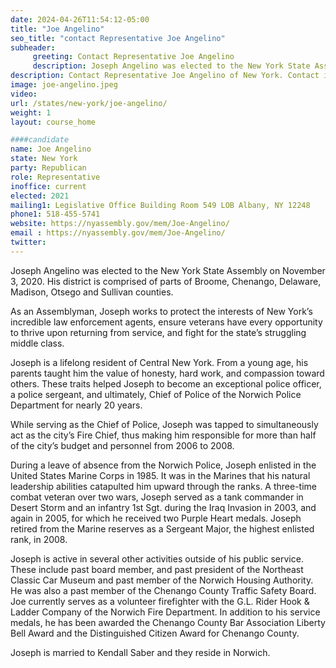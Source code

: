```yaml
---
date: 2024-04-26T11:54:12-05:00
title: "Joe Angelino"
seo_title: "contact Representative Joe Angelino"
subheader:
     greeting: Contact Representative Joe Angelino
     description: Joseph Angelino was elected to the New York State Assembly on November 3, 2020. His district is comprised of parts of Broome, Chenango, Delaware, Madison, Otsego and Sullivan counties.
description: Contact Representative Joe Angelino of New York. Contact information for Joe Angelino includes email address, phone number, and mailing address.
image: joe-angelino.jpeg
video:
url: /states/new-york/joe-angelino/
weight: 1
layout: course_home

####candidate
name: Joe Angelino
state: New York
party: Republican
role: Representative
inoffice: current
elected: 2021
mailing1: Legislative Office Building Room 549 LOB Albany, NY 12248
phone1: 518-455-5741
website: https://nyassembly.gov/mem/Joe-Angelino/
email : https://nyassembly.gov/mem/Joe-Angelino/
twitter:
---
```


Joseph Angelino was elected to the New York State Assembly on November 3, 2020. His district is comprised of parts of Broome, Chenango, Delaware, Madison, Otsego and Sullivan counties.

As an Assemblyman, Joseph works to protect the interests of New York’s incredible law enforcement agents, ensure veterans have every opportunity to thrive upon returning from service, and fight for the state’s struggling middle class.

Joseph is a lifelong resident of Central New York. From a young age, his parents taught him the value of honesty, hard work, and compassion toward others. These traits helped Joseph to become an exceptional police officer, a police sergeant, and ultimately, Chief of Police of the Norwich Police Department for nearly 20 years.

While serving as the Chief of Police, Joseph was tapped to simultaneously act as the city’s Fire Chief, thus making him responsible for more than half of the city’s budget and personnel from 2006 to 2008.

During a leave of absence from the Norwich Police, Joseph enlisted in the United States Marine Corps in 1985. It was in the Marines that his natural leadership abilities catapulted him upward through the ranks. A three-time combat veteran over two wars, Joseph served as a tank commander in Desert Storm and an infantry 1st Sgt. during the Iraq Invasion in 2003, and again in 2005, for which he received two Purple Heart medals. Joseph retired from the Marine reserves as a Sergeant Major, the highest enlisted rank, in 2008.

Joseph is active in several other activities outside of his public service. These include past board member, and past president of the Northeast Classic Car Museum and past member of the Norwich Housing Authority. He was also a past member of the Chenango County Traffic Safety Board. Joe currently serves as a volunteer firefighter with the G.L. Rider Hook & Ladder Company of the Norwich Fire Department. In addition to his service medals, he has been awarded the Chenango County Bar Association Liberty Bell Award and the Distinguished Citizen Award for Chenango County.

Joseph is married to Kendall Saber and they reside in Norwich.
